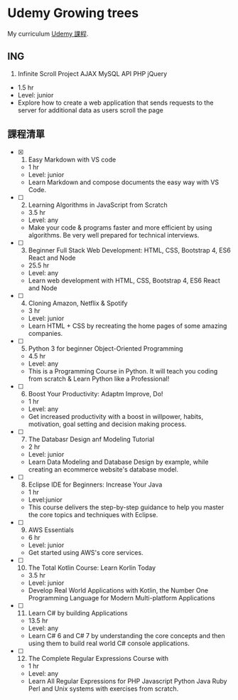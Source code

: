 # Udemy Growing trees

My curriculum  [Udemy 課程](https://www.udemy.com/home/my-courses/learning/).

## ING

1. Infinite Scroll Project AJAX MySQL API PHP jQuery
  * 1.5 hr
  * Level: junior
  * Explore how to create a web application that sends requests to the server for additional data as users scroll the page

## 課程清單

- [X] 1. Easy Markdown with VS code
  * 1 hr
  * Level: junior
  * Learn Markdown and compose documents the easy way with VS Code.

- [ ] 2. Learning Algorithms in JavaScript from Scratch
  * 3.5 hr
  * Level: any
  * Make your code & programs faster and more efficient by using algorithms. Be very well prepared for technical interviews.

- [ ] 3. Beginner Full Stack Web Development: HTML, CSS, Bootstrap 4, ES6 React and Node  
  * 25.5 hr
  * Level: any
  * Learn web development with HTML, CSS, Bootstrap 4, ES6 React and Node  

- [ ] 4. Cloning Amazon, Netflix & Spotify
  * 3 hr
  * Level: junior
  * Learn HTML + CSS by recreating the home pages of some amazing companies.

- [ ] 5. Python 3 for beginner Object-Oriented Programming
  * 4.5 hr
  * Level: any
  * This is a Programming Course in Python. It will teach you coding from scratch & Learn Python like a Professional!

- [ ] 6. Boost Your Productivity: Adaptm Improve, Do!
  * 1 hr
  * Level: any
  * Get increased productivity with a boost in willpower, habits, motivation, goal setting and decision making process.

- [ ] 7. The Databasr Design anf Modeling Tutorial 
  * 2 hr
  * Level: junior
  * Learn Data Modeling and Database Design by example, while creating an ecommerce website's database model.

- [ ] 8. Eclipse IDE for Beginners: Increase Your Java
  * 1 hr
  * Level:junior
  * This course delivers the step-by-step guidance to help you master the core topics and techniques with Eclipse.


- [ ] 9. AWS Essentials
  * 6 hr
  * Level: junior
  * Get started using AWS's core services.

- [ ] 10. The Total Kotlin Course: Learn Korlin Today
  * 3.5 hr
  * Level: junior
  * Develop Real World Applications with Kotlin, the Number One Programming Language for Modern Multi-platform Applications

- [ ] 11. Learn C# by building Applications
  * 13.5 hr
  * Level: any
  * Learn C# 6 and C# 7 by understanding the core concepts and then using them to build real world C# console applications.

- [ ] 12. The Complete Regular Expressions Course with
  * 1 hr
  * Level: any
  * Learn All Regular Expressions for PHP Javascript Python Java Ruby Perl and Unix systems with exercises from scratch.